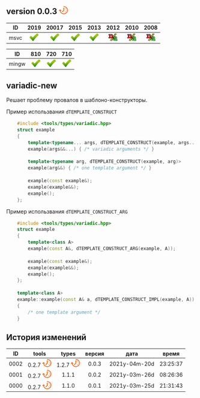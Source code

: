 
[P]: ../../../icons/progress.png
[V]: ../../../icons/success.png
[X]: ../../../icons/failed.png
[D]: ../../../icons/danger.png
[E]: ../../../icons/empty.png
[N]: ../../../icons/na.png

version 0.0.3  [![P]][M]
---

| **ID**  | 2019      | 20017     | 2015      | 2013      | 2012      | 2010      | 2008      |  
|:-------:|:---------:|:---------:|:---------:|:---------:|:---------:|:---------:|:---------:|  
| msvc    | [![V]][M] | [![V]][M] | [![V]][M] | [![V]][M] | [![N]][M] | [![N]][M] | [![N]][M] |  

| **ID**  | 810       | 720       | 710       |  
|:-------:|:---------:|:---------:|:---------:|  
| mingw   | [![V]][M] | [![V]][M] | [![V]][M] |  

[M]:  #variadic-new  "решение проблемы провалов в шаблоно-конструкторы"  

variadic-new
---
Решает проблему провалов в шаблоно-конструкторы.  

Пример использвания `dTEMPLATE_CONSTRUCT`  

```cpp
    #include <tools/types/variadic.hpp>
    struct example
    {
        template<typename... args, dTEMPLATE_CONSTRUCT(example, args...)>
        example(args&&...) { /* variadic arguments */ }
        
        template<typename arg, dTEMPLATE_CONSTRUCT(example, arg)>
        example(arg&&) { /* one template argument */ }

        example(const example&);
        example(example&&);
        example();        
    };
```

Пример использвания `dTEMPLATE_CONSTRUCT_ARG`  

```cpp
    #include <tools/types/variadic.hpp>
    struct example
    {
        template<class A>
        example(const A&, dTEMPLATE_CONSTRUCT_ARG(example, A));

        example(const example&);
        example(example&&);
        example();        
    };

    template<class A>
    example::example(const A& a, dTEMPLATE_CONSTRUCT_IMPL(example, A))
    {
        /* one template argument */
    }
```

История изменений 
------

| **ID** |      tools      | types           | версия |     дата      |  время   |  
|:------:|:---------------:|:---------------:|:------:|:-------------:|:--------:|  
|  0002  | 0.2.7 [![P]][M] | 1.2.7 [![P]][M] | 0.0.3  | 2021y-04m-20d | 23:25:37 |  
|  0001  | 0.2.7 [![P]][M] | 1.1.1           | 0.0.2  | 2021y-03m-26d | 08:26:36 |  
|  0000  | 0.2.7 [![P]][M] | 1.1.0           | 0.0.1  | 2021y-03m-25d | 21:31:43 |  
